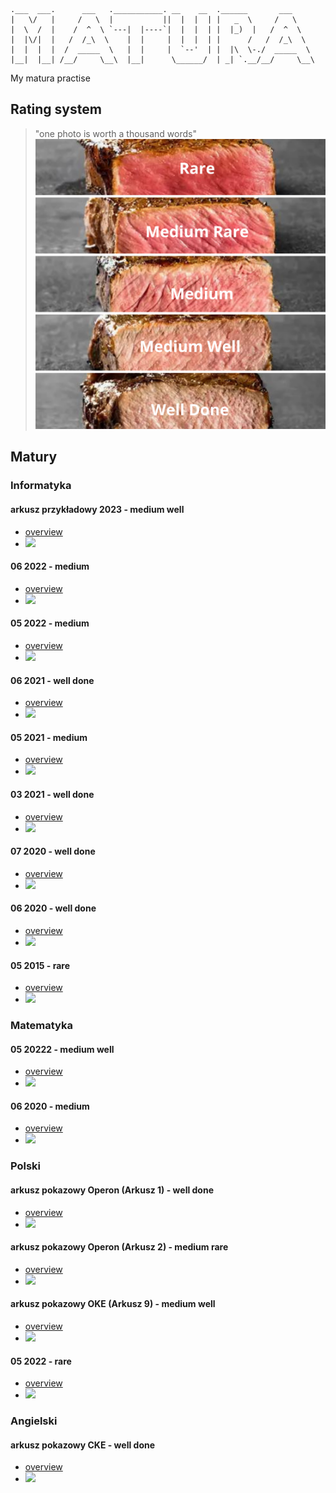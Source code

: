 ```
.___  ___.      ___   .___________. __    __  .______       ___      
|   \/   |     /   \  |           ||  |  |  | |   _  \     /   \     
|  \  /  |    /  ^  \ `---|  |----`|  |  |  | |  |_)  |   /  ^  \    
|  |\/|  |   /  /_\  \    |  |     |  |  |  | |      /   /  /_\  \   
|  |  |  |  /  _____  \   |  |     |  `--'  | |  |\  \-./  _____  \  
|__|  |__| /__/     \__\  |__|      \______/  | _| `.__/__/     \__\

```
My matura practise


## Rating system
> "one photo is worth a thousand words"
![rating system categories](non-educational/rating_system.png)


## Matury
### Informatyka
#### arkusz przykładowy 2023 - medium well
- [overview](informatyka/extras/arkusz_przykladowy-2023/)
- ![](https://us-central1-progress-markdown.cloudfunctions.net/progress/80)

#### 06 2022 - medium
- [overview](informatyka/202206/)
- ![](https://us-central1-progress-markdown.cloudfunctions.net/progress/17)

#### 05 2022 - medium
- [overview](informatyka/202205/)
- ![](https://us-central1-progress-markdown.cloudfunctions.net/progress/60)

#### 06 2021 - well done
- [overview](informatyka/202106/)
- ![](https://us-central1-progress-markdown.cloudfunctions.net/progress/90)

#### 05 2021 - medium
- [overview](informatyka/202105/)
- ![](https://us-central1-progress-markdown.cloudfunctions.net/progress/50)

#### 03 2021 - well done
- [overview](informatyka/202103/)
- ![](https://us-central1-progress-markdown.cloudfunctions.net/progress/90)

#### 07 2020 - well done
- [overview](informatyka/202007/)
- ![](https://us-central1-progress-markdown.cloudfunctions.net/progress/95)

#### 06 2020 - well done
- [overview](informatyka/202006/)
- ![](https://us-central1-progress-markdown.cloudfunctions.net/progress/100)

#### 05 2015 - rare
- [overview](informatyka/201505/)
- ![](https://us-central1-progress-markdown.cloudfunctions.net/progress/20)


### Matematyka
#### 05 20222 - medium well
- [overview](matematyka/202205/)
- ![](https://us-central1-progress-markdown.cloudfunctions.net/progress/85)

#### 06 2020 - medium
- [overview](matematyka/202006/)
- ![](https://us-central1-progress-markdown.cloudfunctions.net/progress/60)


### Polski
#### arkusz pokazowy Operon (Arkusz 1) - well done
- [overview](polski/pokazowy-operon-1/)
- ![](https://us-central1-progress-markdown.cloudfunctions.net/progress/80)

#### arkusz pokazowy Operon (Arkusz 2) - medium rare
- [overview](polski/pokazowy-operon-2/)
- ![](https://us-central1-progress-markdown.cloudfunctions.net/progress/40)

#### arkusz pokazowy OKE (Arkusz 9) - medium well
- [overview](polski/pokazowy-oke-9/)
- ![](https://us-central1-progress-markdown.cloudfunctions.net/progress/70)

#### 05 2022 - rare
- [overview](polski/202205/)
- ![](https://us-central1-progress-markdown.cloudfunctions.net/progress/20)


### Angielski
#### arkusz pokazowy CKE - well done
- [overview](angielski/pokazowy-cke/)
- ![](https://us-central1-progress-markdown.cloudfunctions.net/progress/97)